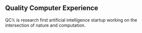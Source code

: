 ## Quality Computer Experience
QC𝕏 is research first artificial intelligence startup working on the intersection of nature and computation. 

